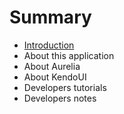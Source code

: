 # Summary

* [Introduction](README.md)
* About this application
* About Aurelia
* About KendoUI
* Developers tutorials
* Developers notes

